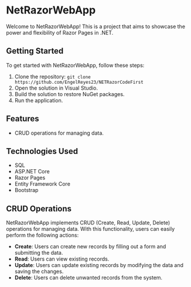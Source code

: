 
# NetRazorWebApp

Welcome to NetRazorWebApp! This is a project that aims to showcase the power and flexibility of Razor Pages in .NET.

## Getting Started

To get started with NetRazorWebApp, follow these steps:

1. Clone the repository: `git clone https://github.com/EngelReyes23/NETRazorCodeFirst`
2. Open the solution in Visual Studio.
3. Build the solution to restore NuGet packages.
4. Run the application.

## Features

- CRUD operations for managing data.

## Technologies Used

- SQL
- ASP.NET Core
- Razor Pages
- Entity Framework Core
- Bootstrap

## CRUD Operations

NetRazorWebApp implements CRUD (Create, Read, Update, Delete) operations for managing data. With this functionality, users can easily perform the following actions:

- **Create**: Users can create new records by filling out a form and submitting the data.
- **Read**: Users can view existing records.
- **Update**: Users can update existing records by modifying the data and saving the changes.
- **Delete**: Users can delete unwanted records from the system.
